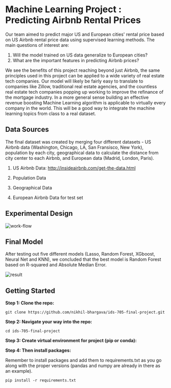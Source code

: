 # Machine Learning Project : Predicting Airbnb Rental Prices
Our team aimed to predict major US and European cities' rental price based on US Airbnb rental price data using supervised learning methods. The main questions of interest are:

  1. Will the model trained on US data generalize to European cities? 
  2. What are the important features in predicting Airbnb prices? 

We see the benefits of this project reaching beyond just Airbnb, the same principles used in this project can be applied to a wide variety of real estate tech companies. Our model will likely be fairly easy to translate to companies like Zillow, traditional real estate agencies, and the countless real estate tech companies popping up working to improve the refinance of the mortgage industry. In a more general sense building an effective revenue boosting Machine Learning algorithm is applicable to virtually every company in the world. This will be a good way to integrate the machine learning topics from class to a real dataset.


## Data Sources
The final dataset was created by merging four different datasets - US Airbnb data (Washington, Chicago, LA, San Fransisco, New York), population by each city, geographical data to calculate the distance from city center to each Airbnb, and European data (Madrid, London, Paris).  

1. US Airbnb Data: http://insideairbnb.com/get-the-data.html

2. Population Data

3. Geographical Data

4. European Airbnb Data for test set


## Experimental Design 
![work-flow](https://user-images.githubusercontent.com/71023894/115909272-50c34e00-a439-11eb-9fff-f5253bcf4435.png)



## Final Model
After testing out five different models (Lasso, Random Forest, XGboost, Neural Net and KNN), we concluded that the best model is Random Forest based on R-squared and Absolute Median Error. 

![result](https://user-images.githubusercontent.com/71023894/115910152-7d2b9a00-a43a-11eb-990e-0504fd89dd65.png)




## Getting Started

**Step 1: Clone the repo:**
```
git clone https://github.com/nikhil-bhargava/ids-705-final-project.git
```

**Step 2: Navigate your way into the repo:**
```
cd ids-705-final-project
```

**Step 3: Create virtual environment for project (pip or conda):**

**Step 4: Then install packages:**

Remember to install packages and add them to requirements.txt as you go along with the proper versions (pandas and numpy are already in there as an example).

```
pip install -r requirements.txt
```

